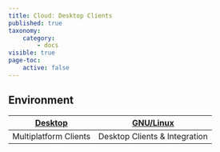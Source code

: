 ```yaml
---
title: Cloud: Desktop Clients
published: true
taxonomy:
    category:
        - docs
visible: true
page-toc:
    active: false
---
```


## Environment

|[Desktop](multiplatform)|[GNU/Linux](gnu-linux)|
|:--:|:--:|
|Multiplatform Clients<br>|Desktop Clients & Integration|
